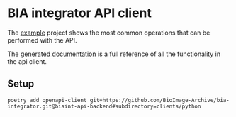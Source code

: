 # BIA integrator API client

The [example](example/) project shows the most common operations that can be performed with the API.

The [generated documentation](bia_integrator_api_README.md) is a full reference of all the functionality in the api client.

## Setup

`poetry add openapi-client git+https://github.com/BioImage-Archive/bia-integrator.git@biaint-api-backend#subdirectory=clients/python`

